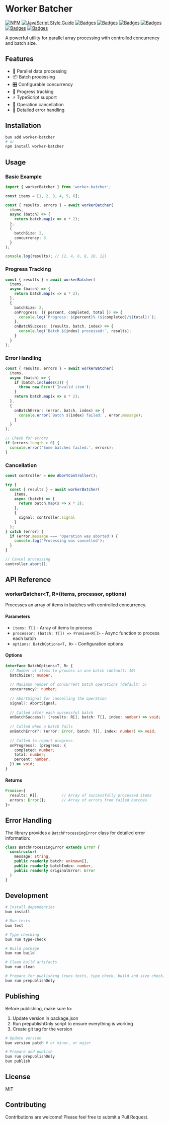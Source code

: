 # Worker Batcher

[![NPM](https://img.shields.io/npm/v/worker-batcher.svg)](https://www.npmjs.com/package/worker-batcher)
[![JavaScript Style Guide](https://img.shields.io/badge/code_style-standard-brightgreen.svg)](https://standardjs.com)
[![Badges](https://badgen.net/npm/license/worker-batcher)](https://www.npmjs.com/package/worker-batcher)
[![Badges](https://badgen.net/npm/dependents/worker-batcher)](https://www.npmjs.com/package/worker-batcher)
[![Badges](https://badgen.net/npm/types/worker-batcher)](https://www.npmjs.com/package/worker-batcher)
[![Badges](https://badgen.net/github/issues/kolengri/worker-batcher)](https://www.npmjs.com/package/worker-batcher)
[![Badges](https://badgen.net/bundlephobia/min/worker-batcher)](https://bundlephobia.com/result?p=worker-batcher)
[![Badges](https://badgen.net/bundlephobia/minzip/worker-batcher)](https://bundlephobia.com/result?p=worker-batcher)


A powerful utility for parallel array processing with controlled concurrency and batch size.

## Features

- 🚀 Parallel data processing
- 📦 Batch processing
- 🎛 Configurable concurrency
- 🔄 Progress tracking
- ⚡ TypeScript support
- 🛑 Operation cancellation
- 🎯 Detailed error handling

## Installation

```bash
bun add worker-batcher
# or
npm install worker-batcher
```

## Usage

### Basic Example

```typescript
import { workerBatcher } from 'worker-batcher';

const items = [1, 2, 3, 4, 5, 6];

const { results, errors } = await workerBatcher(
  items,
  async (batch) => {
    return batch.map(x => x * 2);
  },
  {
    batchSize: 2,
    concurrency: 3
  }
);

console.log(results); // [2, 4, 6, 8, 10, 12]
```

### Progress Tracking

```typescript
const { results } = await workerBatcher(
  items,
  async (batch) => {
    return batch.map(x => x * 2);
  },
  {
    batchSize: 2,
    onProgress: ({ percent, completed, total }) => {
      console.log(`Progress: ${percent}% (${completed}/${total})`);
    },
    onBatchSuccess: (results, batch, index) => {
      console.log(`Batch ${index} processed:`, results);
    }
  }
);
```

### Error Handling

```typescript
const { results, errors } = await workerBatcher(
  items,
  async (batch) => {
    if (batch.includes(3)) {
      throw new Error('Invalid item');
    }
    return batch.map(x => x * 2);
  },
  {
    onBatchError: (error, batch, index) => {
      console.error(`Batch ${index} failed:`, error.message);
    }
  }
);

// Check for errors
if (errors.length > 0) {
  console.error('Some batches failed:', errors);
}
```

### Cancellation

```typescript
const controller = new AbortController();

try {
  const { results } = await workerBatcher(
    items,
    async (batch) => {
      return batch.map(x => x * 2);
    },
    {
      signal: controller.signal
    }
  );
} catch (error) {
  if (error.message === 'Operation was aborted') {
    console.log('Processing was cancelled');
  }
}

// Cancel processing
controller.abort();
```

## API Reference

### workerBatcher<T, R>(items, processor, options)

Processes an array of items in batches with controlled concurrency.

#### Parameters

- `items: T[]` - Array of items to process
- `processor: (batch: T[]) => Promise<R[]>` - Async function to process each batch
- `options: BatchOptions<T, R>` - Configuration options

#### Options

```typescript
interface BatchOptions<T, R> {
  // Number of items to process in one batch (default: 10)
  batchSize?: number;
  
  // Maximum number of concurrent batch operations (default: 5)
  concurrency?: number;
  
  // AbortSignal for cancelling the operation
  signal?: AbortSignal;
  
  // Called after each successful batch
  onBatchSuccess?: (results: R[], batch: T[], index: number) => void;
  
  // Called when a batch fails
  onBatchError?: (error: Error, batch: T[], index: number) => void;
  
  // Called to report progress
  onProgress?: (progress: {
    completed: number;
    total: number;
    percent: number;
  }) => void;
}
```

#### Returns

```typescript
Promise<{
  results: R[];          // Array of successfully processed items
  errors: Error[];       // Array of errors from failed batches
}>
```

## Error Handling

The library provides a `BatchProcessingError` class for detailed error information:

```typescript
class BatchProcessingError extends Error {
  constructor(
    message: string,
    public readonly batch: unknown[],
    public readonly batchIndex: number,
    public readonly originalError: Error
  )
}
```

## Development

```bash
# Install dependencies
bun install

# Run tests
bun test

# Type checking
bun run type-check

# Build package
bun run build

# Clean build artifacts
bun run clean

# Prepare for publishing (runs tests, type check, build and size check)
bun run prepublishOnly
```

## Publishing

Before publishing, make sure to:

1. Update version in package.json
2. Run prepublishOnly script to ensure everything is working
3. Create git tag for the version

```bash
# Update version
bun version patch # or minor, or major

# Prepare and publish
bun run prepublishOnly
bun publish
```

## License

MIT

## Contributing

Contributions are welcome! Please feel free to submit a Pull Request.
